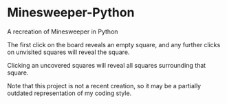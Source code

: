 # Minesweeper-Python
A recreation of Minesweeper in Python

The first click on the board reveals an empty square, and any further clicks on unvisited squares will reveal the square.

Clicking an uncovered squares will reveal all squares surrounding that square.

Note that this project is not a recent creation, so it may be a partially outdated representation of my coding style.
